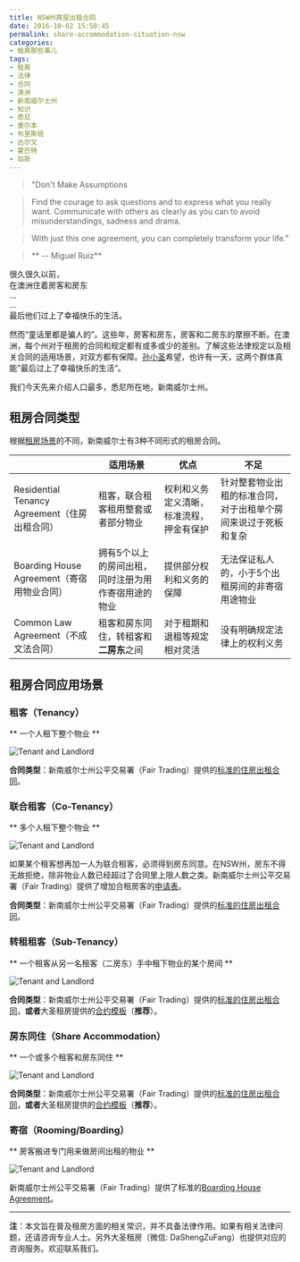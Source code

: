 ```yaml
---
title: NSW州房屋出租合同
date: 2016-10-02 15:50:45
permalink: share-accommodation-situation-nsw
categories:
- 租房那些事儿
tags:
- 租房
- 法律
- 合同
- 澳洲
- 新南威尔士州
- 知识
- 悉尼
- 墨尔本
- 布里斯班
- 达尔文
- 霍巴特
- 珀斯
---
```

> "Don't Make Assumptions

> Find the courage to ask questions and to express what you really want.
> Communicate with others as clearly as you can to avoid misunderstandings, sadness and drama.

> With just this one agreement, you can completely transform your life."

>  ** -- Miguel Ruiz**

很久很久以前，<br />在澳洲住着房客和房东<br />...<br />...<br />最后他们过上了幸福快乐的生活。

然而“童话里都是骗人的”。这些年，房客和房东，房客和二房东的摩擦不断。在澳洲，每个州对于租房的合同和规定都有或多或少的差别。了解这些法律规定以及相关合同的适用场景，对双方都有保障。[孙小圣](http://www.dszf.com.au)希望，也许有一天，这两个群体真能”最后过上了幸福快乐的生活“。

我们今天先来介绍人口最多，悉尼所在地，新南威尔士州。

<!-- more -->

## 租房合同类型
根据[租房场景](http://blog.dszf.com.au/2016/09/30/share-accommodation-situation/)的不同，新南威尔士有3种不同形式的租房合同。

||适用场景|优点|不足|
|---|---|---|---|
|Residential Tenancy Agreement（住房出租合同）|租客，联合租客租用整套或者部分物业|权利和义务定义清晰，标准流程，押金有保护|针对整套物业出租的标准合同，对于出租单个房间来说过于死板和复杂|
|Boarding House Agreement（寄宿用物业合同）|拥有5个以上的房间出租，同时注册为用作寄宿用途的物业|提供部分权利和义务的保障|无法保证私人的，小于5个出租房间的非寄宿用途物业|
|Common Law Agreement（不成文法合同）|租客和房东同住，转租客和**二房东**之间|对于租期和退租等规定相对灵活|没有明确规定法律上的权利义务|

## 租房合同应用场景
### 租客（Tenancy）
** 一个人租下整个物业 **

![Tenant and Landlord](/uploads/2016/10/nsw-agreement.001.jpeg)

**合同类型**：新南威尔士州公平交易署（Fair Trading）提供的[标准的住房出租合同](http://www.fairtrading.nsw.gov.au/pdfs/tenants_and_home_owners/residential_tenancy_agreement.pdf)。

### 联合租客（Co-Tenancy）
** 多个人租下整个物业 **

![Tenant and Landlord](/uploads/2016/10/nsw-agreement.002.jpeg)

如果某个租客想再加一人为联合租客，必须得到房东同意。在NSW州，房东不得无故拒绝，除非物业人数已经超过了合同里上限人数之类。新南威尔士州公平交易署（Fair Trading）提供了增加合租房客的[申请表](http://www.fairtrading.nsw.gov.au/pdfs/About_us/Forms/change_shared_tenancy_arrangement.pdf)。

**合同类型**：新南威尔士州公平交易署（Fair Trading）提供的[标准的住房出租合同](http://www.fairtrading.nsw.gov.au/pdfs/tenants_and_home_owners/residential_tenancy_agreement.pdf)。

### 转租租客（Sub-Tenancy）
** 一个租客从另一名租客（二房东）手中租下物业的某个房间 **

![Tenant and Landlord](/uploads/2016/10/nsw-agreement.003.jpeg)

**合同类型**：新南威尔士州公平交易署（Fair Trading）提供的[标准的住房出租合同](http://www.fairtrading.nsw.gov.au/pdfs/tenants_and_home_owners/residential_tenancy_agreement.pdf)，**或者**大圣租房提供的[合约模板](http://blog.dszf.com.au/2016/10/02/common-law-room-rental/)（**推荐**）。

### 房东同住（Share Accommodation）
** 一个或多个租客和房东同住 **

![Tenant and Landlord](/uploads/2016/10/nsw-agreement.004.jpeg)

**合同类型**：新南威尔士州公平交易署（Fair Trading）提供的[标准的住房出租合同](http://www.fairtrading.nsw.gov.au/pdfs/tenants_and_home_owners/residential_tenancy_agreement.pdf)，**或者**大圣租房提供的[合约模板](http://blog.dszf.com.au/2016/10/02/common-law-room-rental/)（**推荐**）。

### 寄宿（Rooming/Boarding）
** 房客搬进专门用来做房间出租的物业 **

![Tenant and Landlord](/uploads/2016/10/nsw-agreement.005.jpeg)

新南威尔士州公平交易署（Fair Trading）提供了标准的[Boarding House Agreement](http://www.fairtrading.nsw.gov.au/biz_res/ftweb/pdfs/Tenants_and_home_owners/Standard_form_occupancy_agreement.pdf)。

---

**注**：本文旨在普及租房方面的相关常识，并不具备法律作用。如果有相关法律问题，还请咨询专业人士。另外大圣租房（微信: DaShengZuFang）也提供对应的咨询服务。欢迎联系我们。
